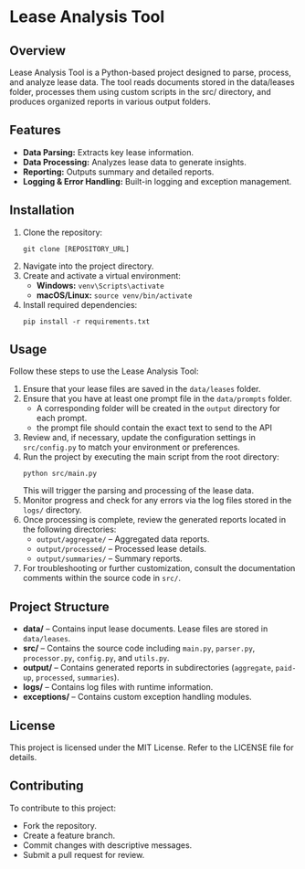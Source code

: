 # Lease Analysis Tool

## Overview
Lease Analysis Tool is a Python-based project designed to parse, process, and analyze lease data. The tool reads documents stored in the data/leases folder, processes them using custom scripts in the src/ directory, and produces organized reports in various output folders.

## Features
- **Data Parsing:** Extracts key lease information.
- **Data Processing:** Analyzes lease data to generate insights.
- **Reporting:** Outputs summary and detailed reports.
- **Logging & Error Handling:** Built-in logging and exception management.

## Installation
1. Clone the repository:
   ```
   git clone [REPOSITORY_URL]
   ```
2. Navigate into the project directory.
3. Create and activate a virtual environment:
   - **Windows:** `venv\Scripts\activate`
   - **macOS/Linux:** `source venv/bin/activate`
4. Install required dependencies:
   ```
   pip install -r requirements.txt
   ```

## Usage
Follow these steps to use the Lease Analysis Tool:
1. Ensure that your lease files are saved in the `data/leases` folder.
2. Ensure that you have at least one prompt file in the `data/prompts` folder.
   - A corresponding folder will be created in the `output` directory for each prompt.
   - the prompt file should contain the exact text to send to the API
3. Review and, if necessary, update the configuration settings in `src/config.py` to match your environment or preferences.
4. Run the project by executing the main script from the root directory:
   ```
   python src/main.py
   ```
   This will trigger the parsing and processing of the lease data.
5. Monitor progress and check for any errors via the log files stored in the `logs/` directory.
6. Once processing is complete, review the generated reports located in the following directories:
   - `output/aggregate/` – Aggregated data reports.
   - `output/processed/` – Processed lease details.
   - `output/summaries/` – Summary reports.
7. For troubleshooting or further customization, consult the documentation comments within the source code in `src/`.

## Project Structure
- **data/** – Contains input lease documents. Lease files are stored in `data/leases`.
- **src/** – Contains the source code including `main.py`, `parser.py`, `processor.py`, `config.py`, and `utils.py`.
- **output/** – Contains generated reports in subdirectories (`aggregate`, `paid-up`, `processed`, `summaries`).
- **logs/** – Contains log files with runtime information.
- **exceptions/** – Contains custom exception handling modules.

## License
This project is licensed under the MIT License. Refer to the LICENSE file for details.

## Contributing
To contribute to this project:
- Fork the repository.
- Create a feature branch.
- Commit changes with descriptive messages.
- Submit a pull request for review.
